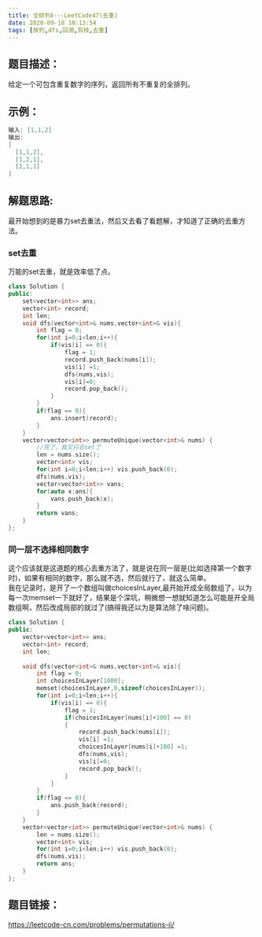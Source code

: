 ```yaml
---
title: 全排列Ⅱ---LeetCode47(去重)
date: 2020-09-18 10:13:54
tags: [排列,dfs,回溯,剪枝,去重]
---
```

## 题目描述：  
给定一个可包含重复数字的序列，返回所有不重复的全排列。

## 示例：   
```cpp
输入: [1,1,2]
输出:
[
  [1,1,2],
  [1,2,1],
  [2,1,1]
]
```
<!-- more -->

## 解题思路:  
最开始想到的是暴力set去重法，然后又去看了看题解，才知道了正确的去重方法。  

### set去重
万能的set去重，就是效率低了点。  
```cpp
class Solution {
public:
    set<vector<int>> ans;
    vector<int> record;
    int len;
    void dfs(vector<int>& nums,vector<int>& vis){
        int flag = 0;
        for(int i=0;i<len;i++){
            if(vis[i] == 0){
                flag = 1;
                record.push_back(nums[i]);
                vis[i] =1;
                dfs(nums,vis);
                vis[i]=0;
                record.pop_back();
            }
        }
        if(flag == 0){
            ans.insert(record);
        }
    }
    vector<vector<int>> permuteUnique(vector<int>& nums) {
        //完了，我又只会set了
        len = nums.size();
        vector<int> vis;
        for(int i=0;i<len;i++) vis.push_back(0);
        dfs(nums,vis);
        vector<vector<int>> vans;
        for(auto x:ans){
            vans.push_back(x);
        }
        return vans;
    }
};
```

### 同一层不选择相同数字
这个应该就是这道题的核心去重方法了，就是说在同一层是(比如选择第一个数字时)，如果有相同的数字，那么就不选，然后就行了，就这么简单。  
我在记录时，是开了一个数组叫做choicesInLayer,最开始开成全局数组了，以为每一次memset一下就好了，结果是个深坑，稍微想一想就知道怎么可能是开全局数组啊，然后改成局部的就过了(搞得我还以为是算法除了啥问题)。  

```cpp
class Solution {
public:
    vector<vector<int>> ans;
    vector<int> record;
    int len;
    
    void dfs(vector<int>& nums,vector<int>& vis){
        int flag = 0;
        int choicesInLayer[1000];
        memset(choicesInLayer,0,sizeof(choicesInLayer));
        for(int i=0;i<len;i++){
            if(vis[i] == 0){
                flag = 1;
                if(choicesInLayer[nums[i]+100] == 0)
                {
                    record.push_back(nums[i]);
                    vis[i] =1;     
                    choicesInLayer[nums[i]+100] =1;
                    dfs(nums,vis);
                    vis[i]=0;
                    record.pop_back();
                }
            }
        }
        if(flag == 0){
            ans.push_back(record);
        }
    }
    vector<vector<int>> permuteUnique(vector<int>& nums) {
        len = nums.size();
        vector<int> vis;
        for(int i=0;i<len;i++) vis.push_back(0);
        dfs(nums,vis);
        return ans;
    }
};
```
## 题目链接：  
https://leetcode-cn.com/problems/permutations-ii/